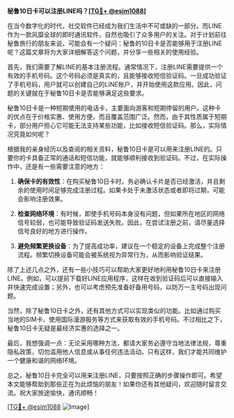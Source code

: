 **秘鲁10日卡可以注册LINE吗？[[TG💪+ @esim1088](https://t.me/s/esim1088)]**

在当今数字化的时代，社交软件已经成为我们生活中不可或缺的一部分。而LINE作为一款风靡全球的即时通讯软件，自然也吸引了众多用户的关注。对于计划前往秘鲁旅行的朋友来说，可能会有一个疑问：秘鲁的10日卡是否能够用于注册LINE呢？这篇文章将为大家详细解答这个问题，并分享一些相关的使用经验。

首先，我们需要了解LINE的基本注册流程。通常情况下，注册LINE需要提供一个有效的手机号码。这个号码必须是真实的，且能够接收短信验证码。一旦成功验证了手机号码，用户就可以创建自己的LINE账户，并开始使用这款应用。因此，问题的关键就在于秘鲁10日卡是否能够满足这些要求。

秘鲁10日卡是一种短期使用的电话卡，主要面向游客和短期停留的用户。这种卡的优点在于价格实惠、使用方便，而且覆盖范围广泛。然而，由于其性质属于短期卡，部分用户担心它可能无法支持某些功能，比如接收短信验证码。那么，实际情况究竟如何呢？

根据我的亲身经历以及查阅的相关资料，秘鲁10日卡是可以用来注册LINE的。只要你的卡具备正常的通话和短信功能，就能够顺利接收到验证码。不过，在实际操作中，还是有一些需要注意的地方：

1. **确保卡的有效性**：在购买秘鲁10日卡时，务必确认卡片是否已经激活，并且剩余的使用时间足够完成注册过程。如果卡处于未激活状态或者即将过期，可能会影响注册效果。

2. **检查网络环境**：有时候，即使手机号码本身没有问题，但如果所在地区的网络信号较弱，也可能导致验证码发送失败。因此，在尝试注册之前，请尽量选择信号良好的地方进行操作。

3. **避免频繁更换设备**：为了提高成功率，建议在一个稳定的设备上完成整个注册流程。频繁切换设备可能会被系统视为异常行为，从而影响验证结果。

除了上述几点之外，还有一些小技巧可以帮助大家更好地利用秘鲁10日卡来注册LINE。例如，可以提前下载好LINE应用程序，这样在收到验证码后可以直接输入并快速完成设置；另外，也可以考虑预先准备好备用号码，以防万一主号码出现问题。

当然，除了秘鲁10日卡之外，还有其他方式可以实现类似的功能。比如通过购买当地的SIM卡、使用国际漫游服务等方式来获取有效的手机号码。不过相比之下，秘鲁10日卡无疑是最经济实惠的选择之一。

最后，我想强调一点：无论采用哪种方法，都请大家务必遵守当地法律法规，尊重隐私政策，切勿滥用他人信息或从事任何违法活动。只有这样，我们才能共同维护一个健康和谐的网络环境。

总之，秘鲁10日卡完全可以用来注册LINE，只要按照正确的步骤操作即可。希望本文能够帮助到那些正在为此烦恼的朋友！如果你还有其他疑问，欢迎随时留言交流。祝大家旅途愉快，通讯顺畅！

[[TG💪+ @esim1088](https://t.me/s/esim1088) ![Image](https://i.postimg.cc/4NQfJmqS/Snipaste-2025-05-13-00-14-12.png)]